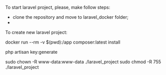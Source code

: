 To start laravel project, please, make follow steps:
 - clone the repository and move to laravel_docker folder;
 - 


To create new laravel project:
 


docker run --rm -v $(pwd):/app composer:latest install

php artisan key:generate

sudo chown -R www-data:www-data ./laravel_project
sudo chmod -R 755 ./laravel_project
